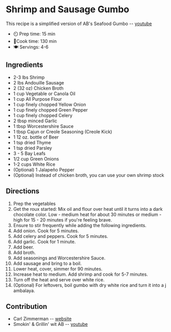 # Shrimp and Sausage Gumbo

This recipe is a simplified version of AB's Seafood Gumbo -- [youtube](https://youtu.be/XuiKYWb7s5o)

- ⏲️ Prep time: 15 min
- 🍳Cook time: 130 min
- 🍽️ Servings: 4-6
  
## Ingredients

- 2-3 lbs Shrimp
- 2 lbs Andouille Sausage
- 2 (32 oz) Chicken Broth
- 1 cup Vegetable or Canola Oil
- 1 cup All Purpose Flour
- 1 cup finely chopped Yellow Onion
- 1 cup finely chopped Green Pepper
- 1 cup finely chopped Celery
- 2 tbsp minced Garlic
- 1 tbsp Worcestershire Sauce
- 1 tbsp Cajun or Creole Seasoning (Creole Kick)
- 1 12 oz. bottle of Beer
- 1 tsp dried Thyme
- 1 tsp dried Parsley
- 3 - 5 Bay Leafs
- 1/2 cup Green Onions
- 1-2 cups White Rice
- (Optional) 1 Jalapeño Pepper
- (Optional) Instead of chicken broth, you can use your own shrimp stock

## Directions

1. Prep the vegetables
2. Get the roux started: Mix oil and flour over heat until it turns into a dark chocolate color. Low - medium heat for about 30 minutes or medium - high for 15 - 20 minutes if you're feeling brave.
3. Ensure to stir frequently while adding the following ingredients.
4. Add onion. Cook for 5 minutes.
5. Add celery and peppers. Cook for 5 minutes.
6. Add garlic. Cook for 1 minute.
7. Add beer.
8. Add broth.
9. Add seasonings and Worcestershire Sauce.
10. Add sausage and bring to a boil.
11. Lower heat, cover, simmer for 90 minutes.
12. Increase heat to medium. Add shrimp and cook for 5-7 minutes.
13. Turn off the heat and serve over white rice.
14. (Optional) For leftovers, boil gumbo with dry white rice and turn it into a jambalaya.
  

## Contribution

- Carl Zimmerman -- [website](https://codingwithcarl.com)
- Smokin' & Grillin' wit AB -- [youtube](https://www.youtube.com/c/SmokinGrillinwitAB/)